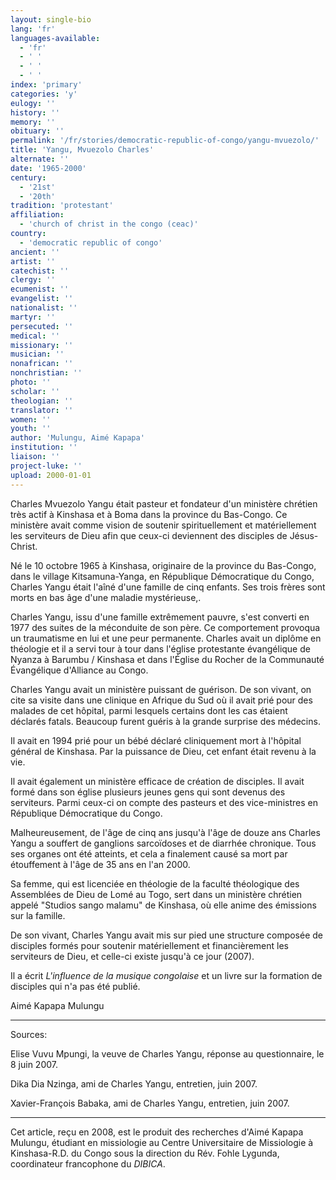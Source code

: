 ```yaml
---
layout: single-bio
lang: 'fr'
languages-available:
  - 'fr'
  - ' '
  - ' '
  - ' '
index: 'primary'
categories: 'y'
eulogy: ''
history: ''
memory: ''
obituary: ''
permalink: '/fr/stories/democratic-republic-of-congo/yangu-mvuezolo/'
title: 'Yangu, Mvuezolo Charles'
alternate: ''
date: '1965-2000'
century:
  - '21st'
  - '20th'
tradition: 'protestant'
affiliation:
  - 'church of christ in the congo (ceac)'
country:
  - 'democratic republic of congo'
ancient: ''
artist: ''
catechist: ''
clergy: ''
ecumenist: ''
evangelist: ''
nationalist: ''
martyr: ''
persecuted: ''
medical: ''
missionary: ''
musician: ''
nonafrican: ''
nonchristian: ''
photo: ''
scholar: ''
theologian: ''
translator: ''
women: ''
youth: ''
author: 'Mulungu, Aimé Kapapa'
institution: ''
liaison: ''
project-luke: ''
upload: 2000-01-01
---
```



Charles Mvuezolo Yangu était pasteur et fondateur d'un ministère chrétien très actif à Kinshasa et à Boma dans la province du Bas-Congo. Ce ministère avait comme vision de soutenir spirituellement et matériellement les serviteurs de Dieu afin que ceux-ci deviennent des disciples de Jésus-Christ.

Né le 10 octobre 1965 à Kinshasa, originaire de la province du Bas-Congo, dans le village Kitsamuna-Yanga, en République Démocratique du Congo, Charles Yangu était l'aîné d'une famille de cinq enfants. Ses trois frères sont morts en bas âge d'une maladie mystérieuse,.

Charles Yangu, issu d'une famille extrêmement pauvre, s'est converti en 1977 des suites de la méconduite de son père. Ce comportement provoqua un traumatisme en lui et une peur permanente. Charles avait un diplôme en théologie et il a servi tour à tour dans l'église protestante évangélique de Nyanza à Barumbu / Kinshasa et dans l'Église du Rocher de la Communauté Évangélique d'Alliance au Congo.

Charles Yangu avait un ministère puissant de guérison. De son vivant, on cite sa visite dans une clinique en Afrique du Sud où il avait prié pour des malades de cet hôpital, parmi lesquels certains dont les cas étaient déclarés fatals. Beaucoup furent guéris à la grande surprise des médecins.

Il avait en 1994 prié pour un bébé déclaré cliniquement mort à l'hôpital général de Kinshasa. Par la puissance de Dieu, cet enfant était revenu à la vie.

Il avait également un ministère efficace de création de disciples. Il avait formé dans son église plusieurs jeunes gens qui sont devenus des serviteurs. Parmi ceux-ci on compte des pasteurs et des vice-ministres en République Démocratique du Congo.

Malheureusement, de l'âge de cinq ans jusqu'à l'âge de douze ans Charles Yangu a souffert de ganglions sarcoïdoses et de diarrhée chronique. Tous ses organes ont été atteints, et cela a finalement causé sa mort par étouffement à l'âge de 35 ans en l'an 2000.

Sa femme, qui est licenciée en théologie de la faculté théologique des Assemblées de Dieu de Lomé au Togo, sert dans un ministère chrétien appelé "Studios sango malamu" de Kinshasa, où elle anime des émissions sur la famille.

De son vivant, Charles Yangu avait mis sur pied une structure composée de disciples formés pour soutenir matériellement et financièrement les serviteurs de Dieu, et celle-ci existe jusqu'à ce jour (2007).

Il a écrit *L'influence de la musique congolaise* et un livre sur la formation de disciples qui n'a pas été publié.

Aimé Kapapa Mulungu

---

Sources:

Elise Vuvu Mpungi, la veuve de Charles Yangu, réponse au questionnaire, le 8 juin 2007.

Dika Dia Nzinga, ami de Charles Yangu, entretien, juin 2007.

Xavier-François Babaka, ami de Charles Yangu, entretien, juin 2007.

---

Cet article, reçu en 2008, est le produit des recherches d'Aimé Kapapa Mulungu, étudiant en missiologie au Centre Universitaire de Missiologie à  Kinshasa-R.D. du Congo sous la direction du Rév. Fohle Lygunda, coordinateur francophone du *DIBICA*.